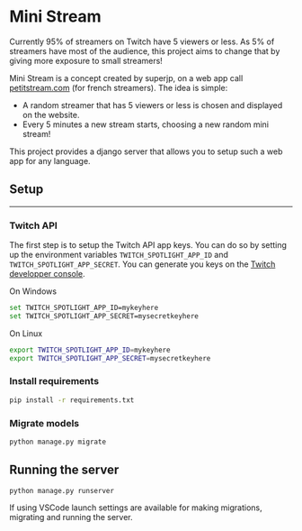 # Mini Stream

Currently 95% of streamers on Twitch have 5 viewers or less. As 5% of streamers have most of the audience, this project aims to change that by giving more exposure to small streamers!

Mini Stream is a concept created by superjp, on a web app call [petitstream.com](https://petitstream.com/) (for french streamers). The idea is simple:
- A random streamer that has 5 viewers or less is chosen and displayed on the website.
- Every 5 minutes a new stream starts, choosing a new random mini stream!


This project provides a django server that allows you to setup such a web app for any language.

## Setup
-------------
### Twitch API
The first step is to setup the Twitch API app keys. You can do so by setting up the environment variables `TWITCH_SPOTLIGHT_APP_ID` and `TWITCH_SPOTLIGHT_APP_SECRET`. You can generate you keys on the [Twitch developper console](https://dev.twitch.tv/console/apps).

On Windows
```bash
set TWITCH_SPOTLIGHT_APP_ID=mykeyhere
set TWITCH_SPOTLIGHT_APP_SECRET=mysecretkeyhere
```

On Linux
```bash
export TWITCH_SPOTLIGHT_APP_ID=mykeyhere
export TWITCH_SPOTLIGHT_APP_SECRET=mysecretkeyhere
```

### Install requirements
```bash
pip install -r requirements.txt
```

### Migrate models
```bash
python manage.py migrate
```

## Running the server

```
python manage.py runserver
```

If using VSCode launch settings are available for making migrations, migrating and running the server.